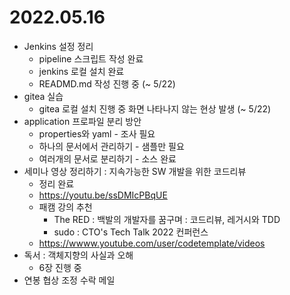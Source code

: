 # 2022.05.16

- Jenkins 설정 정리
	- pipeline 스크립트 작성 완료
  - jenkins 로컬 설치 완료
  - READMD.md 작성 진행 중 (~ 5/22)
- gitea 실습
  - gitea 로컬 설치 진행 중 화면 나타나지 않는 현상 발생 (~ 5/22)
- application 프로파일 분리 방안
	- properties와 yaml - 조사 필요
	- 하나의 문서에서 관리하기 - 샘플만 필요
	- 여러개의 문서로 분리하기 - 소스 완료
- 세미나 영상 정리하기 : 지속가능한 SW 개발을 위한 코드리뷰
	- 정리 완료
	- https://youtu.be/ssDMIcPBqUE
	- 패캠 강의 추천
		- The RED : 백발의 개발자를 꿈구며 : 코드리뷰, 레거시와 TDD
		- sudo : CTO's Tech Talk 2022 컨퍼런스
	- https://wwww.youtube.com/user/codetemplate/videos
- 독서 : 객체지향의 사실과 오해
	- 6장 진행 중
- 연봉 협상 조정 수락 메일
